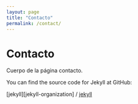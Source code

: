 ```yaml
---
layout: page
title: "Contacto"
permalink: /contact/
---
```


# Contacto

Cuerpo de la página contacto.

You can find the source code for Jekyll at GitHub:

[jekyll][jekyll-organization] /
[jekyll](https://github.com/jekyll/jekyll)
